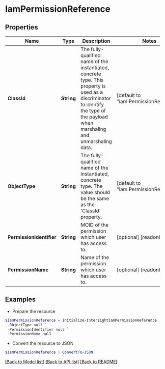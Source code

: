 # IamPermissionReference
## Properties

Name | Type | Description | Notes
------------ | ------------- | ------------- | -------------
**ClassId** | **String** | The fully-qualified name of the instantiated, concrete type. This property is used as a discriminator to identify the type of the payload when marshaling and unmarshaling data. | [default to "iam.PermissionReference"]
**ObjectType** | **String** | The fully-qualified name of the instantiated, concrete type. The value should be the same as the &#39;ClassId&#39; property. | [default to "iam.PermissionReference"]
**PermissionIdentifier** | **String** | MOID of the permission which user has access to. | [optional] [readonly] 
**PermissionName** | **String** | Name of the permission which user has access to. | [optional] [readonly] 

## Examples

- Prepare the resource
```powershell
$IamPermissionReference = Initialize-IntersightIamPermissionReference  -ClassId null `
 -ObjectType null `
 -PermissionIdentifier null `
 -PermissionName null
```

- Convert the resource to JSON
```powershell
$IamPermissionReference | ConvertTo-JSON
```

[[Back to Model list]](../README.md#documentation-for-models) [[Back to API list]](../README.md#documentation-for-api-endpoints) [[Back to README]](../README.md)

